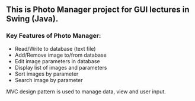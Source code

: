 ## This is Photo Manager project for GUI lectures in Swing (Java).

### Key Features of Photo Manager:

 * Read/Write to database (text file)
 * Add/Remove image to/from database
 * Edit image parameters in database 
 * Display list of images and parameters 
 * Sort images by parameter
 * Search image by parameter

 MVC design pattern is used to manage data, view and user input.
